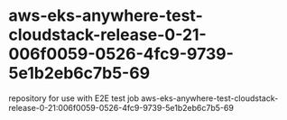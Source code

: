 # aws-eks-anywhere-test-cloudstack-release-0-21-006f0059-0526-4fc9-9739-5e1b2eb6c7b5-69
repository for use with E2E test job aws-eks-anywhere-test-cloudstack-release-0-21:006f0059-0526-4fc9-9739-5e1b2eb6c7b5-69

